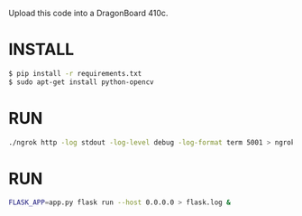Upload this code into a DragonBoard 410c.

INSTALL
=======

```bash
$ pip install -r requirements.txt
$ sudo apt-get install python-opencv
```

RUN
===

```bash
./ngrok http -log stdout -log-level debug -log-format term 5001 > ngrok.log &
```

RUN
===

```bash
FLASK_APP=app.py flask run --host 0.0.0.0 > flask.log &
```